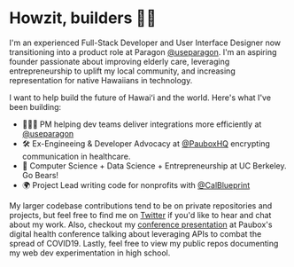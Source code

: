 # Howzit, builders 🤙🏼

I'm an experienced Full-Stack Developer and User Interface Designer now transitioning into a product role at Paragon [@useparagon](https://useparagon.com). I'm an aspiring founder passionate about improving elderly care, leveraging entrepreneurship to uplift my local community, and increasing representation for native Hawaiians in technology.

I want to help build the future of Hawaiʻi and the world. Here's what I've been building:

- 👨🏻‍💻 PM helping dev teams deliver integrations more efficiently at [@useparagon](https://useparagon.com)
- 🛠 Ex-Engineeing & Developer Advocacy at [@PauboxHQ](https://www.paubox.com/) encrypting communication in healthcare.
- 🐻 Computer Science + Data Science + Entrepreneurship at UC Berkeley. Go Bears!
- 🌍 Project Lead writing code for nonprofits with [@CalBlueprint](https://calblueprint.org/)

My larger codebase contributions tend to be on private repositories and projects, but feel free to find me on [Twitter](https://www.twitter.com/nickwongio) if you'd like to hear and chat about my work. Also, checkout my [conference presentation](https://www.youtube.com/watch?v=4ia21ZmHJKA) at Paubox's digital health conference talking about leveraging APIs to combat the spread of COVID19. Lastly, feel free to view my public repos documenting my web dev experimentation in high school.

<!--
**niwong/niwong** is a ✨ _special_ ✨ repository because its `README.md` (this file) appears on your GitHub profile.

Here are some ideas to get you started:

- 🔭 I’m currently working on ...
- 🌱 I’m currently learning ...
- 👯 I’m looking to collaborate on ...
- 🤔 I’m looking for help with ...
- 💬 Ask me about ...
- 📫 How to reach me: ...
- 😄 Pronouns: ...
- ⚡ Fun fact: ...
-->

